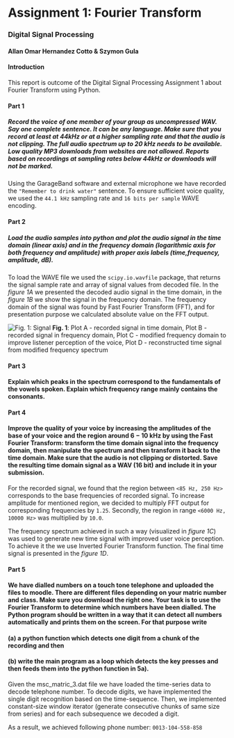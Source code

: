 # Assignment 1: Fourier Transform 
### Digital Signal Processing
#### Allan Omar Hernandez Cotto & Szymon Gula

#### Introduction 
This report is outcome of the Digital Signal Processing Assignment 1 about Fourier Transform using Python.

#### Part 1

##### Record the voice of one member of your group as uncompressed WAV. Say one complete sentence. It can be any language. Make sure that you record at least at 44kHz or at a higher sampling rate and that the audio is not clipping. The full audio spectrum up to 20 kHz needs to be available. Low quality MP3 downloads from websites are not allowed. Reports based on recordings at sampling rates below 44kHz or downloads will not be marked.

Using the GarageBand software and external microphone we have recorded the ```"Remember to drink water"``` sentence. 
To ensure sufficient voice quality, we used the ```44.1 kHz``` sampling rate and ```16 bits per sample``` WAVE encoding.

#### Part 2
##### Load the audio samples into python and plot the audio signal in the time domain (linear axis) and in the frequency domain (logarithmic axis for both frequency and amplitude) with proper axis labels (time,frequency, amplitude, dB).

To load the WAVE file we used the ```scipy.io.wavfile``` package, that returns the signal sample rate and array of signal values from decoded file.
In the *figure 1A* we presented the decoded audio signal in the time domain, in the *figure 1B* we show the signal in the frequency domain. 
The frequency domain of the signal was found by Fast Fourier Transform (FFT), and for presentation purpose we calculated absolute value on the FFT output.

![Fig. 1: Signal](plots.svg)
__Fig. 1__: Plot A - recorded signal in time domain, 
Plot B - recorded signal in frequency domain, 
Plot C - modified frequency domain to improve listener perception of the voice, 
Plot D - reconstructed time signal from modified frequency spectrum
#### Part 3
#### Explain which peaks in the spectrum correspond to the fundamentals of the vowels spoken. Explain which frequency range mainly contains the consonants.

#### Part 4
#### Improve the quality of your voice by increasing the amplitudes of the base of your voice and the region around 6 − 10 kHz by using the Fast Fourier Transform: transform the time domain signal into the frequency domain, then manipulate the spectrum and then transform it back to the time domain. Make sure that the audio is not clipping or distorted. Save the resulting time domain signal as a WAV (16 bit) and include it in your submission.

For the recorded signal, we found that the region between ```<85 Hz, 250 Hz>``` corresponds to the base frequencies of recorded signal.
To increase amplitude for mentioned region, we decided to multiply FFT output for corresponding frequencies by ```1.25```. Secondly, the region in range ```<6000 Hz, 10000 Hz>``` was multiplied by ```10.0```.

The frequency spectrum achieved in such a way (visualized in *figure 1C*) was used to generate new time signal with improved user voice perception. 
To achieve it the we use Inverted Fourier Transform function. The final time signal is presented in the *figure 1D*.
  
 #### Part 5
#### We have dialled numbers on a touch tone telephone and uploaded the files to moodle. There are different files depending on your matric number and class. Make sure you download the right one. Your task is to use the Fourier Transform to determine which numbers have been dialled. The Python program should be written in a way that it can detect all numbers automatically and prints them on the screen. For that purpose write

  #### (a) a python function which detects one digit from a chunk of the recording and then
  
  #### (b) write the main program as a loop which detects the key presses and then feeds them into the python function in 5a).
 
Given the msc_matric_3.dat file we have loaded the time-series data to decode telephone number. To decode digits, we have implemented the single digit recognition based on the time-sequence. Then, we implemented constant-size window iterator (generate consecutive chunks of same size from series) and for each subsequence we decoded a digit. 

As a result, we achieved following phone number: ```0013-104-558-858```
 
